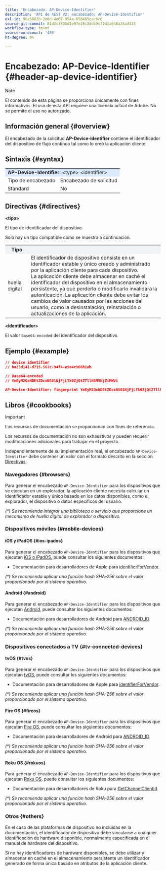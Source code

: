 ```yaml
---
title: 'Encabezado: AP-Device-Identifier'
description: 'API de REST V2: encabezado: AP-Device-Identifier'
exl-id: 90a5882b-2e6d-4e67-994a-050465cac6c6
source-git-commit: 81d3c3835d2e97e28c2ddb9c72d1a048a25ad433
workflow-type: tm+mt
source-wordcount: '485'
ht-degree: 0%

---
```


# Encabezado: AP-Device-Identifier {#header-ap-device-identifier}

>[!NOTE]
>
> El contenido de esta página se proporciona únicamente con fines informativos. El uso de esta API requiere una licencia actual de Adobe. No se permite el uso no autorizado.

## Información general {#overview}

El encabezado de la solicitud <b>AP-Device-Identifier</b> contiene el identificador del dispositivo de flujo continuo tal como lo creó la aplicación cliente.

## Sintaxis {#syntax}

<table style="table-layout:auto">
   <tr>
      <td style="background-color: #DEEBFF;" colspan="2"><b>AP-Device-Identifier</b>: &lt;type&gt; &lt;identifier&gt;</td>
   </tr>
   <tr>
      <td>Tipo de encabezado</td>
      <td>Encabezado de solicitud</td>
   </tr>
   <tr>
      <td>Standard</td>
      <td>No</td>
   </tr>
</table>

## Directivas {#directives}

<b>&lt;tipo></b>

El tipo de identificador del dispositivo.

Solo hay un tipo compatible como se muestra a continuación.

<table style="table-layout:auto">
   <tr>
      <th style="background-color: #EFF2F7; width: 15%;">Tipo</th>
      <th style="background-color: #EFF2F7;"></th>
   </tr>
   <tr>
      <td>huella digital</td>
      <td>
            El identificador de dispositivo consiste en un identificador estable y único creado y administrado por la aplicación cliente para cada dispositivo.
            <br/>
            La aplicación cliente debe almacenar en caché el identificador del dispositivo en el almacenamiento persistente, ya que perderlo o modificarlo invalidará la autenticación. La aplicación cliente debe evitar los cambios de valor causados por las acciones del usuario, como la desinstalación, reinstalación o actualizaciones de la aplicación.
      </td>
   </tr>
</table>


<b>&lt;identificador></b>

El valor `Base64-encoded` del identificador del dispositivo.

## Ejemplo {#example}

```JSON
// device identifier
// ba23d141-d715-561c-94f4-e9e4c966b1eb

// Base64-encoded
// YmEyM2QxNDEtZDcxNS01NjFjLTk0ZjQtZTllNGM5NjZiMWVi

AP-Device-Identifier: fingerprint YmEyM2QxNDEtZDcxNS01NjFjLTk0ZjQtZTllNGM5NjZiMWVi
```

## Libros {#cookbooks}

>[!IMPORTANT]
>
> Los recursos de documentación se proporcionan con fines de referencia.
>
> Los recursos de documentación no son exhaustivos y pueden requerir modificaciones adicionales para trabajar en el proyecto.
> 
> Independientemente de su implementación real, el encabezado `AP-Device-Identifier` debe contener un valor con el formato descrito en la sección [Directivas](#directives).

### Navegadores {#browsers}

Para generar el encabezado `AP-Device-Identifier` para los dispositivos que se ejecutan en un explorador, la aplicación cliente necesita calcular un identificador estable y único basado en los datos disponibles, como el explorador, el dispositivo o datos específicos del usuario.

_(*) Se recomienda integrar una biblioteca o servicio que proporcione un mecanismo de huella digital de explorador o dispositivo._

### Dispositivos móviles {#mobile-devices}

#### iOS y iPadOS {#ios-ipados}

Para generar el encabezado `AP-Device-Identifier` para los dispositivos que ejecutan [iOS o iPadOS](https://developer.apple.com/documentation/ios-ipados-release-notes), puede consultar los siguientes documentos:

* Documentación para desarrolladores de Apple para [identifierForVendor](https://developer.apple.com/documentation/uikit/uidevice/1620059-identifierforvendor).

_(*) Se recomienda aplicar una función hash SHA-256 sobre el valor proporcionado por el sistema operativo._

#### Android {#android}

Para generar el encabezado `AP-Device-Identifier` para los dispositivos que ejecutan [Android](https://developer.android.com/about/versions), puede consultar los siguientes documentos:

* Documentación para desarrolladores de Android para [ANDROID_ID](https://developer.android.com/reference/android/provider/Settings.Secure#ANDROID_ID).

_(*) Se recomienda aplicar una función hash SHA-256 sobre el valor proporcionado por el sistema operativo._

### Dispositivos conectados a TV {#tv-connected-devices}

#### tvOS {#tvos}

Para generar el encabezado `AP-Device-Identifier` para los dispositivos que ejecutan [tvOS](https://developer.apple.com/documentation/tvos-release-notes), puede consultar los siguientes documentos:

* Documentación para desarrolladores de Apple para [identifierForVendor](https://developer.apple.com/documentation/uikit/uidevice/1620059-identifierforvendor).

_(*) Se recomienda aplicar una función hash SHA-256 sobre el valor proporcionado por el sistema operativo._

#### Fire OS {#fireos}

Para generar el encabezado `AP-Device-Identifier` para los dispositivos que ejecutan [Fire OS](https://developer.amazon.com/docs/fire-tv/fire-os-overview.html), puede consultar los siguientes documentos:

* Documentación para desarrolladores de Android para [ANDROID_ID](https://developer.android.com/reference/android/provider/Settings.Secure#ANDROID_ID).

_(*) Se recomienda aplicar una función hash SHA-256 sobre el valor proporcionado por el sistema operativo._

#### Roku OS {#rokuos}

Para generar el encabezado `AP-Device-Identifier` para los dispositivos que ejecutan [Roku OS](https://developer.roku.com/docs/developer-program/release-notes/roku-os-release-notes.md), puede consultar los siguientes documentos:

* Documentación para desarrolladores de Roku para [GetChannelClientId](https://developer.roku.com/docs/references/brightscript/interfaces/ifdeviceinfo.md#getchannelclientid-as-string).

_(*) Se recomienda aplicar una función hash SHA-256 sobre el valor proporcionado por el sistema operativo._

### Otros {#others}

En el caso de las plataformas de dispositivo no incluidas en la documentación, el identificador de dispositivo debe vincularse a cualquier identificación de hardware disponible, normalmente especificada en el manual de hardware del dispositivo.

Si no hay identificadores de hardware disponibles, se debe utilizar y almacenar en caché en el almacenamiento persistente un identificador generado de forma única basado en atributos de la aplicación cliente.
